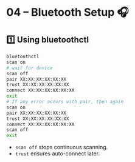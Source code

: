 # 04 – Bluetooth Setup 🎧

## 1️⃣ Using bluetoothctl

```bash
bluetoothctl
scan on
# wait for device
scan off
pair XX:XX:XX:XX:XX:XX
trust XX:XX:XX:XX:XX:XX
connect XX:XX:XX:XX:XX:XX
exit
# If any error occurs with pair, then again
scan on
pair XX:XX:XX:XX:XX:XX
trust XX:XX:XX:XX:XX:XX
connect XX:XX:XX:XX:XX:XX
scan off
exit
```

- `scan off` stops continuous scanning.
- `trust` ensures auto-connect later.

